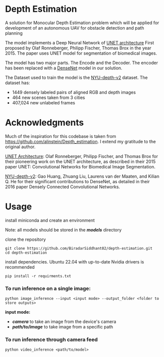 # **Depth Estimation**

A solution for Monocular Depth Estimation problem which will be applied for development of an autonomous UAV for obstacle detection and path planning

The model implements a Deep Neural Network of [UNET architecture](https://arxiv.org/abs/1505.04597) First proposed by Olaf Ronneberger, Philipp Fischer, Thomas Brox in the year 2015. The paper uses UNET model for segmentation of biomedical images.

The model has two major parts. The Encode and the Decoder. The encoder has been replaced with a [DenseNet](https://arxiv.org/abs/1608.06993) model in our solution. 

The Dataset used to train the model is the [NYU-depth-v2](https://cs.nyu.edu/~fergus/datasets/nyu_depth_v2.html) dataset. The dataset has:
- 1449 densely labeled pairs of aligned RGB and depth images
- 464 new scenes taken from 3 cities
- 407,024 new unlabeled frames

# **Acknowledgments**

Much of the inspiration for this codebase is taken from https://github.com/alinstein/Depth_estimation. I extend my gratitude to the original author.

[UNET Architecture](https://arxiv.org/abs/1505.04597): Olaf Ronneberger, Philipp Fischer, and Thomas Brox for their pioneering work on the UNET architecture, as described in their 2015 paper UNET: Convolutional Networks for Biomedical Image Segmentation.

[NYU-depth-v2](https://cs.nyu.edu/~fergus/datasets/nyu_depth_v2.html): Gao Huang, Zhuang Liu, Laurens van der Maaten, and Kilian Q. He for their significant contributions to DenseNet, as detailed in their 2016 paper Densely Connected Convolutional Networks.

# Usage

install miniconda and create an environment

Note: all models should be stored in the ***models*** directory

clone the repository
```
git clone https://github.com/BiradarSiddhant02/depth-estimation.git
cd depth-estimation
```

install dependencies. Ubuntu 22.04 with up-to-date Nvidia drivers is recommended
```
pip install -r requirments.txt
```

### **To run inference on a single image:**
```
python image_inference --input <input mode> --output_folder <folder to store outputs>
```
**input mode:**
- ***camera*** to take an image from the device's camera
- ***path/to/image*** to take image from a specific path

### **To run inference through camera feed**
```
python video_inference <path/to/model>
```